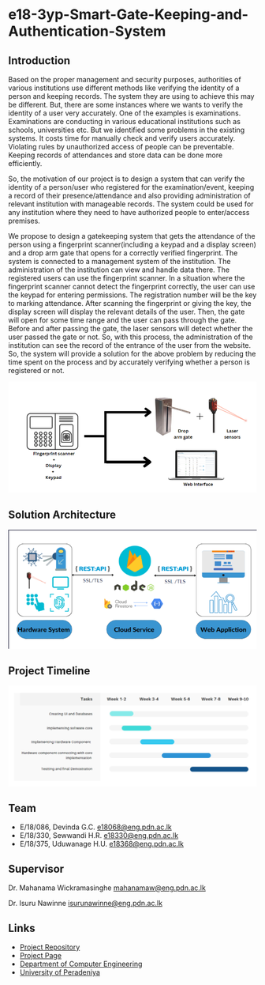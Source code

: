 # e18-3yp-Smart-Gate-Keeping-and-Authentication-System

## Introduction

Based on the proper management and security purposes, authorities of various institutions use different methods like verifying the identity of a person and keeping
records. The system they are using to achieve this may be different. But, there are some instances where we wants to verify the identity of a user very accurately.
One of the examples is examinations. Examinations are conducting in various educational institutions such as schools, universities etc. But we identified some problems
in the existing systems.
It costs time for manually check and verify users accurately.
Violating rules by unauthorized access of people can be preventable.
Keeping records of attendances and store data can be done more efficiently.

So, the motivation of our project is to design a system that can verify the identity of a person/user who registered for the examination/event, keeping a record of their
presence/attendance and also providing administration of relevant institution with manageable records. The system could be used for any institution where they need to
have authorized people to enter/access premises.

We propose to design a gatekeeping system that gets the attendance of the person using a fingerprint scanner(including a keypad and a display screen) and a drop arm gate 
that opens for a correctly verified fingerprint. The system is connected to a management system of the institution. The administration of the institution can view and 
handle data there. The registered users can use the fingerprint scanner. In a situation where the fingerprint scanner cannot detect the fingerprint correctly, the user 
can use the keypad for entering permissions. The registration number will be the key to marking attendance. After scanning the fingerprint or giving the key, the display 
screen will display the relevant details of the user. Then, the gate will open for some time range and the user can pass through the gate. Before and after passing the 
gate, the laser sensors will detect whether the user passed the gate or not. So, with this process, the administration of the institution can see the record of the 
entrance of the user from the website. So, the system will provide a solution for the above problem by reducing the time spent on the process and by accurately verifying 
whether a person is registered or not.

![System](./docs/System.PNG)

## Solution Architecture

![solution](./docs/solution.PNG)

## Project Timeline

![timeline](./docs/timeline.PNG)


## Team
-  E/18/086, Devinda G.C. [e18068@eng.pdn.ac.lk](mailto:e18068@eng.pdn.ac.lk)
-  E/18/330, Sewwandi H.R. [e18330@eng.pdn.ac.lk](mailto:e18330@eng.pdn.ac.lk)
-  E/18/375, Uduwanage H.U. [e18368@eng.pdn.ac.lk](mailto:e18368@eng.pdn.ac.lk)

## Supervisor

Dr. Mahanama Wickramasinghe [mahanamaw@eng.pdn.ac.lk](mailto:mahanamaw@eng.pdn.ac.lk)

Dr. Isuru Nawinne [isurunawinne@eng.pdn.ac.lk](mailto:isurunawinne@eng.pdn.ac.lk)

## Links

- [Project Repository](https://github.com/cepdnaclk/e18-3yp-Smart-Gate-Keeping-and-Authentication-System)
- [Project Page](https://cepdnaclk.github.io/e18-3yp-Smart-Gate-Keeping-and-Authentication-System/)
- [Department of Computer Engineering](http://www.ce.pdn.ac.lk/)
- [University of Peradeniya](https://eng.pdn.ac.lk/)

